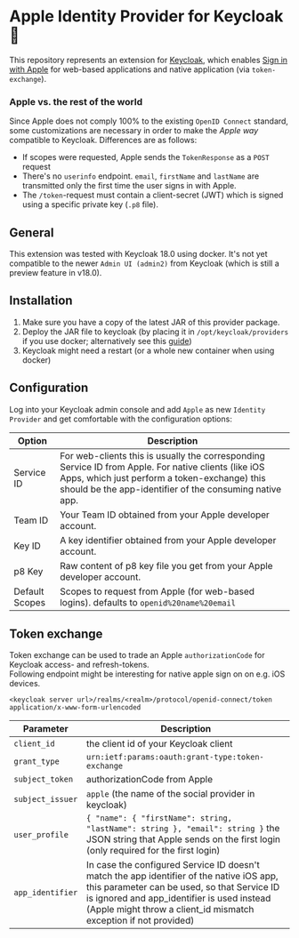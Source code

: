 # Apple Identity Provider for Keycloak :apple:

This repository represents an extension for [Keycloak](https://www.keycloak.org), which
enables [Sign in with Apple](https://developer.apple.com/documentation/sign_in_with_apple) for web-based applications and native
application (via `token-exchange`).

### Apple vs. the rest of the world

Since Apple does not comply 100% to the existing `OpenID Connect` standard, some customizations are necessary in order to make the _Apple
way_
compatible to Keycloak. Differences are as follows:

- If scopes were requested, Apple sends the `TokenResponse` as a `POST` request
- There's no `userinfo` endpoint. `email`, `firstName` and `lastName` are transmitted only the first time the user signs in with Apple.
- The `/token`-request must contain a client-secret (JWT) which is signed using a specific private key (`.p8` file).

## General

This extension was tested with Keycloak 18.0 using docker. It's not yet compatible to the newer `Admin UI (admin2)` from Keycloak (which is
still a preview feature in v18.0).

## Installation

1. Make sure you have a copy of the latest JAR of this provider package.
2. Deploy the JAR file to keycloak (by placing it in `/opt/keycloak/providers` if you use docker; alternatively see
   this [guide](https://www.keycloak.org/docs/latest/server_development/index.html#registering-provider-implementations))
3. Keycloak might need a restart (or a whole new container when using docker)

## Configuration

Log into your Keycloak admin console and add `Apple` as new `Identity Provider` and get comfortable with the configuration options:

| Option         | Description                                                                                                                                                                                                     |
|----------------|-----------------------------------------------------------------------------------------------------------------------------------------------------------------------------------------------------------------|
| Service ID     | For web-clients this is usually the corresponding Service ID from Apple. For native clients (like iOS Apps, which just perform a token-exchange) this should be the app-identifier of the consuming native app. |
| Team ID        | Your Team ID obtained from your Apple developer account.                                                                                                                                                        |
| Key ID         | A key identifier obtained from your Apple developer account.                                                                                                                                                    |
| p8 Key         | Raw content of p8 key file you get from your Apple developer account.                                                                                                                                           |
| Default Scopes | Scopes to request from Apple (for web-based logins). defaults to `openid%20name%20email`                                                                                                                        |

## Token exchange

Token exchange can be used to trade an Apple `authorizationCode` for Keycloak access- and refresh-tokens.  
Following endpoint might be interesting for native apple sign on on e.g. iOS devices.

`<keycloak server url>/realms/<realm>/protocol/openid-connect/token`  
`application/x-www-form-urlencoded`

| Parameter         | Description                                                                                                                                                                                                                                               |
|-------------------|-----------------------------------------------------------------------------------------------------------------------------------------------------------------------------------------------------------------------------------------------------------|
| `client_id`       | the client id of your Keycloak client                                                                                                                                                                                                                     |
| `grant_type`      | `urn:ietf:params:oauth:grant-type:token-exchange`                                                                                                                                                                                                         |
| `subject_token`   | authorizationCode from Apple                                                                                                                                                                                                                              |
| `subject_issuer`  | `apple` (the name of the social provider in keycloak)                                                                                                                                                                                                     |
| `user_profile`    | `{ "name": { "firstName": string, "lastName": string }, "email": string }` the JSON string that Apple sends on the first login (only required for the first login)                                                                                        |
| `app_identifier`  | In case the configured Service ID doesn't match the app identifier of the native iOS app, this parameter can be used, so that Service ID is ignored and app_identifier is used instead (Apple might throw a client_id mismatch exception if not provided) |
